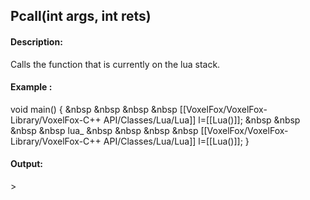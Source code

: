 ## Pcall(int args, int rets)
#### Description:
Calls the function that is currently on the lua stack.
#### Example :
void main() {
&nbsp &nbsp &nbsp &nbsp [[VoxelFox/VoxelFox-Library/VoxelFox-C++ API/Classes/Lua/Lua]] l=[[Lua()]];
&nbsp &nbsp &nbsp &nbsp lua_
&nbsp &nbsp &nbsp &nbsp [[VoxelFox/VoxelFox-Library/VoxelFox-C++ API/Classes/Lua/Lua]] l=[[Lua()]];
}

#### Output:
\> 